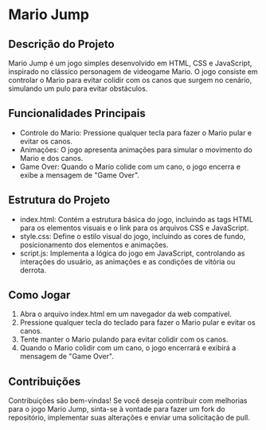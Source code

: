 <h1>Mario Jump</h1>

 <h2>Descrição do Projeto</h2>
    Mario Jump é um jogo simples desenvolvido em HTML, CSS e JavaScript, inspirado no clássico personagem de videogame Mario. O jogo consiste em controlar o Mario para evitar colidir com os canos que surgem no cenário, simulando um pulo para evitar obstáculos.
        
<h2>Funcionalidades Principais</h2>
        <ul>
            <li>Controle do Mario: Pressione qualquer tecla para fazer o Mario pular e evitar os canos.</li>
            <li>Animações: O jogo apresenta animações para simular o movimento do Mario e dos canos.</li>
            <li>Game Over: Quando o Mario colide com um cano, o jogo encerra e exibe a mensagem de "Game Over".</li>
        </ul>
        
<h2>Estrutura do Projeto</h2>
    <ul>
        <li>index.html: Contém a estrutura básica do jogo, incluindo as tags HTML para os elementos visuais e o link para os arquivos CSS e JavaScript.</li>
        <li>style.css: Define o estilo visual do jogo, incluindo as cores de fundo, posicionamento dos elementos e animações.</li>
        <li>script.js: Implementa a lógica do jogo em JavaScript, controlando as interações do usuário, as animações e as condições de vitória ou derrota.</li>
    </ul>
    
<h2>Como Jogar</h2>
    <ol>
        <li>Abra o arquivo index.html em um navegador da web compatível.</li>
        <li>Pressione qualquer tecla do teclado para fazer o Mario pular e evitar os canos.</li>
        <li>Tente manter o Mario pulando para evitar colidir com os canos.</li>
        <li>Quando o Mario colidir com um cano, o jogo encerrará e exibirá a mensagem de "Game Over".</li>
    </ol>

<h2>Contribuições</h2>
    <p>Contribuições são bem-vindas! Se você deseja contribuir com melhorias para o jogo Mario Jump, sinta-se à vontade para fazer um fork do repositório, implementar suas alterações e enviar uma solicitação de pull.</p>
